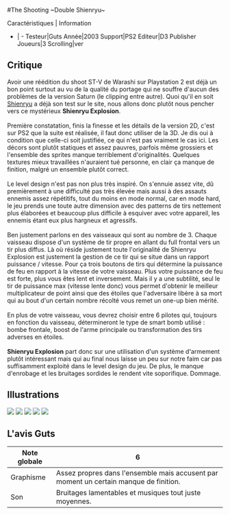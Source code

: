 #The Shooting ~Double Shienryu~

Caractéristiques | Information
- | -
Testeur|Guts
Année|2003
Support|PS2
Editeur|D3 Publisher
Joueurs|3
Scrolling|ver

## Critique
Avoir une réédition du shoot ST-V de Warashi sur Playstation 2 est déjà un bon point surtout au vu de la qualité du portage qui ne souffre d'aucun des problèmes de la version Saturn (le clipping entre autre). Quoi qu'il en soit <a href="http://www.shmup.com/index.php?page=fiche&id=456">Shienryu</a> a déjà son test sur le site, nous allons donc plutôt nous pencher vers ce mystérieux <b>Shienryu Explosion</b>.<br/><br/>Première constatation, finis la finesse et les détails de la version 2D, c'est sur PS2 que la suite est réalisée, il faut donc utiliser de la 3D. Je dis oui à condition que celle-ci soit justifiée, ce qui n'est pas vraiment le cas ici. Les décors sont plutôt statiques et assez pauvres, parfois même grossiers et l'ensemble des sprites manque terriblement d'originalités. Quelques textures mieux travaillées n'auraient tué personne, en clair ça manque de finition, malgré un ensemble plutôt correct.<br/><br/>Le level design n'est pas non plus très inspiré. On s'ennuie assez vite, dû premièrement à une difficulté pas très élevée mais aussi à des assauts ennemis assez répétitifs, tout du moins en mode normal, car en mode hard, le jeu prends une toute autre dimension avec des patterns de tirs nettement plus élaborées et beaucoup plus difficile à esquiver avec votre appareil, les ennemis étant eux plus hargneux et agressifs.<br/><br/>Ben justement parlons en des vaisseaux qui sont au nombre de 3. Chaque vaisseau dispose d'un système de tir propre en allant du full frontal vers un tir plus diffus. Là où réside justement toute l'originalité de Shienryu Explosion est justement la gestion de ce tir qui se situe dans un rapport puissance / vitesse. Pour ça trois boutons de tirs qui détermine la puissance de feu en rapport à la vitesse de votre vaisseau. Plus votre puissance de feu est forte, plus vous êtes lent et inversement. Mais il y a une subtilité, seul le tir de puissance max (vitesse lente donc) vous permet d'obtenir le meilleur multiplicateur de point ainsi que des étoiles que l'adversaire libère à sa mort qui au bout d'un certain nombre récolté vous remet un one-up bien mérité.<br/><br/>En plus de votre vaisseau, vous devrez choisir entre 6 pilotes qui, toujours en fonction du vaisseau, détermineront le type de smart bomb utilisé : bombe frontale, boost de l'arme principale ou transformation des tirs adverses en étoiles.<br/><br/><b>Shienryu Explosion</b> part donc sur une utilisation d'un système d'armement plutôt intéressant mais qui au final nous laisse un peu sur notre faim car pas suffisamment exploité dans le level design du jeu.  De plus, le manque d'enrobage et les bruitages sordides le rendent vite soporifique. Dommage.<br/>

## Illustrations
![](http://www.shmup.com/images/thumbs/img_fiche_1_537.jpg)
![](http://www.shmup.com/images/thumbs/img_fiche_2_537.jpg)
![](http://www.shmup.com/images/thumbs/img_fiche_3_537.jpg)
![](http://www.shmup.com/images/thumbs/img_fiche_4_537.jpg)
![](http://www.shmup.com/images/thumbs/img_fiche_5_537.jpg)

## L'avis Guts
Note globale|6
-|-
Graphisme|Assez propres dans l'ensemble mais accusent par moment un certain manque de finition.
Son|Bruitages lamentables et musiques tout juste moyennes.

